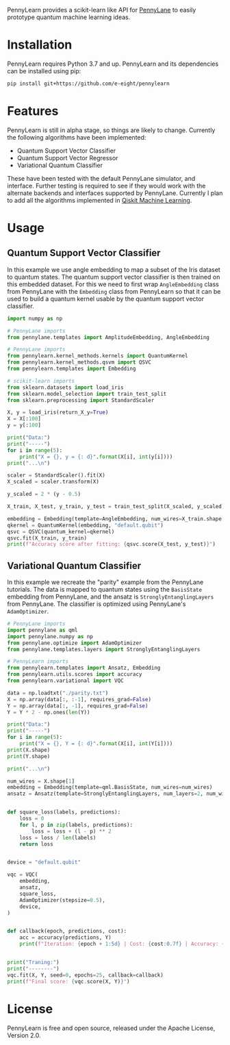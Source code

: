 PennyLearn provides a scikit-learn like API for
[PennyLane](https://github.com/PennyLaneAI/pennylane) to easily
prototype quantum machine learning ideas.

# Installation

PennyLearn requires Python 3.7 and up. PennyLearn and its dependencies
can be installed using pip:

``` bash
pip install git+https://github.com/e-eight/pennylearn
```

# Features

PennyLearn is still in alpha stage, so things are likely to change.
Currently the following algorithms have been implemented:

-   Quantum Support Vector Classifier
-   Quantum Support Vector Regressor
-   Variational Quantum Classifier

These have been tested with the default PennyLane simulator, and
interface. Further testing is required to see if they would work with
the alternate backends and interfaces supported by PennyLane. Currently
I plan to add all the algorithms implemented in [Qiskit Machine
Learning](https://github.com/Qiskit/qiskit-machine-learning).

# Usage

## Quantum Support Vector Classifier

In this example we use angle embedding to map a subset of the Iris
dataset to quantum states. The quantum support vector classifier is then
trained on this embedded dataset. For this we need to first wrap
`AngleEmbedding` class from PennyLane with the `Embedding` class from
PennyLearn so that it can be used to build a quantum kernel usable by
the quantum support vector classifier.

``` python
import numpy as np

# PennyLane imports
from pennylane.templates import AmplitudeEmbedding, AngleEmbedding

# PennyLane imports
from pennylearn.kernel_methods.kernels import QuantumKernel
from pennylearn.kernel_methods.qsvm import QSVC
from pennylearn.templates import Embedding

# scikit-learn imports
from sklearn.datasets import load_iris
from sklearn.model_selection import train_test_split
from sklearn.preprocessing import StandardScaler

X, y = load_iris(return_X_y=True)
X = X[:100]
y = y[:100]

print("Data:")
print("-----")
for i in range(5):
    print("X = {}, y = {: d}".format(X[i], int(y[i])))
print("...\n")

scaler = StandardScaler().fit(X)
X_scaled = scaler.transform(X)

y_scaled = 2 * (y - 0.5)

X_train, X_test, y_train, y_test = train_test_split(X_scaled, y_scaled)

embedding = Embedding(template=AngleEmbedding, num_wires=X_train.shape[1])
qkernel = QuantumKernel(embedding, "default.qubit")
qsvc = QSVC(quantum_kernel=qkernel)
qsvc.fit(X_train, y_train)
print(f"Accuracy score after fitting: {qsvc.score(X_test, y_test)}")
```

## Variational Quantum Classifier

In this example we recreate the "parity" example from the PennyLane
tutorials. The data is mapped to quantum states using the `BasisState`
embedding from PennyLane, and the ansatz is `StronglyEntanglingLayers`
from PennyLane. The classifier is optimized using PennyLane's
`AdamOptimizer`.

``` python
# PennyLane imports
import pennylane as qml
import pennylane.numpy as np
from pennylane.optimize import AdamOptimizer
from pennylane.templates.layers import StronglyEntanglingLayers

# PennyLearn imports
from pennylearn.templates import Ansatz, Embedding
from pennylearn.utils.scores import accuracy
from pennylearn.variational import VQC

data = np.loadtxt("./parity.txt")
X = np.array(data[:, :-1], requires_grad=False)
Y = np.array(data[:, -1], requires_grad=False)
Y = Y * 2 - np.ones(len(Y))

print("Data:")
print("-----")
for i in range(5):
    print("X = {}, Y = {: d}".format(X[i], int(Y[i])))
print(X.shape)
print(Y.shape)

print("...\n")

num_wires = X.shape[1]
embedding = Embedding(template=qml.BasisState, num_wires=num_wires)
ansatz = Ansatz(template=StronglyEntanglingLayers, num_layers=2, num_wires=num_wires)


def square_loss(labels, predictions):
    loss = 0
    for l, p in zip(labels, predictions):
        loss = loss + (l - p) ** 2
    loss = loss / len(labels)
    return loss


device = "default.qubit"

vqc = VQC(
    embedding,
    ansatz,
    square_loss,
    AdamOptimizer(stepsize=0.5),
    device,
)


def callback(epoch, predictions, cost):
    acc = accuracy(predictions, Y)
    print(f"Iteration: {epoch + 1:5d} | Cost: {cost:0.7f} | Accuracy: {acc:0.7f}")


print("Traning:")
print("--------")
vqc.fit(X, Y, seed=0, epochs=25, callback=callback)
print(f"Final score: {vqc.score(X, Y)}")  
```

# License

PennyLearn is free and open source, released under the Apache License,
Version 2.0.
